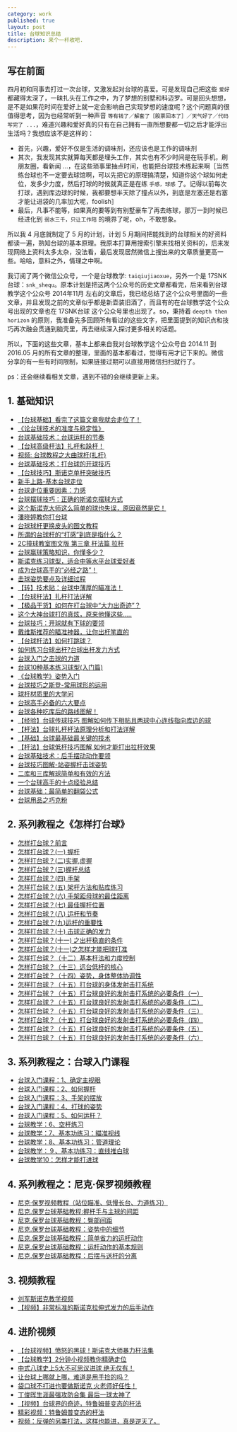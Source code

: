```yaml
---
category: work
published: true
layout: post
title: 台球知识总结
description: 来个一杆收吧.
---
```



## 写在前面

四月初和同事去打过一次台球，又激发起对台球的喜爱。可是发现自己把这些 `爱好` 都藏得太深了，一昧扎头在工作之中，为了梦想的别墅和科迈罗。可是回头想想，是不是如果花时间在爱好上就一定会影响自己实现梦想的速度呢？这个问题真的很值得思考，因为也经常听到一种声音 `等有钱了／解套了［股票回本了］／天气好了／代码写完了 ...`，难道兴趣和爱好真的只有在自己拥有一直所想要都一切之后才能浮出生活吗？我想应该不是这样的：

- 首先，兴趣，爱好不仅是生活的调味剂，还应该也是工作的调味剂
- 其次，我发现其实就算每天都是埋头工作，其实也有不少时间是在玩手机，刷朋友圈，看新闻 ...，在这些琐事里抽点时间，也能把台球技术练起来啊［当然练台球也不一定要去球馆啊，可以先把它的原理搞清楚，知道你这个球如何走位，发多少力度，然后打球的时候就真正是在练 `手感，球感` 了。记得以前每次打球，遇到库边球的时候，我都要想半天除了撞点以外，到底是左塞还是右塞才能让进袋的几率加大呢，foolish］
- 最后，凡事不能等，如果真的要等到有别墅豪车了再去练球，那万一到时候已经进化到 `弱水三千，只让工作陪` 的境界了呢，oh，不敢想象。

所以我 4 月底就制定了 5 月的计划，计划 5 月期间把能找到的台球相关的好资料都读一遍，熟知台球的基本原理。我原本打算用搜索引擎来找相关资料的，后来发现网络上资料太多太杂，没法看，最后发现居然微信上搜出来的文章质量更高一些。哈哈，意料之外，情理之中啊。

我订阅了两个微信公众号，一个是台球教学: `taiqiujiaoxue`，另外一个是 17SNK台球：`snk_shequ`。原本计划是把这两个公众号的历史文章都看完，后来看到台球教学这个公众号 2014年11月 左右的文章后，我已经总结了这个公众号里面的一些文章，并且发现之前的文章似乎都是新壶装旧酒了，而且有的在台球教学这个公众号出现的文章也在 17SNK台球 这个公众号里也出现了。so，秉持着 `deepth then horizon` 的原则，我准备先多回顾所有看过的这些文字，把里面提到的知识点和技巧再次融会贯通到脑壳里，再去继续深入探讨更多相关的话题。


所以，下面的这些文章，基本上都来自我对台球教学这个公众号自 2014.11 到 2016.05 月的所有文章的整理，里面的基本都看过，觉得有用才记下来的。微信分享的有一些有时间限制，如果链接过期可以直接用微信扫扫就行了。

ps：还会继续看相关文章，遇到不错的会继续更新上来。


## 1. 基础知识

- [【台球基础】看完了这篇文章我就会走位了！](http://mp.weixin.qq.com/s?timestamp=1461937573&src=3&ver=1&signature=jPqghKD7l2rV9T2EoRpMKk2diF7lSc3wRF7ogbSQR2g4mB8v8uH33lO*vG--qh5SE9E9G2VnO7JzsI3i9LTVDFtiJwoqYYluOGcdYrMs5-EZyvZ*a0Sm6UPVmjCTN2iNjPpc6jdCWLmBem4KbzcqO4fjuunnH49Nu9chHwrTLmE=)
- [《论台球技术的准度与稳定性》](http://mp.weixin.qq.com/s?timestamp=1461937573&src=3&ver=1&signature=jPqghKD7l2rV9T2EoRpMKk2diF7lSc3wRF7ogbSQR2g4mB8v8uH33lO*vG--qh5SE9E9G2VnO7JzsI3i9LTVDEygZ5GnsiqxmvXK0xBGshU2giYMjMgPmeUsd6zD1*ms2GTcDJ5RP87MG6HCIX19lw3P*SPvKhss4bEGGQsr7vw=)
- [台球基础技术：台球运杆的节奏](http://mp.weixin.qq.com/s?timestamp=1461937573&src=3&ver=1&signature=jPqghKD7l2rV9T2EoRpMKk2diF7lSc3wRF7ogbSQR2g4mB8v8uH33lO*vG--qh5SE9E9G2VnO7JzsI3i9LTVDCiVAtDW1nPathMrsG2kZP6RJozm8quo888*4lQ0k1itprNgGtrsE1LsahhkcfDLg8Vl2gT83GLUlaq0w-53wok=)
- [【台球高级杆法】扎杆和跺杆！](http://mp.weixin.qq.com/s?timestamp=1461937573&src=3&ver=1&signature=jPqghKD7l2rV9T2EoRpMKk2diF7lSc3wRF7ogbSQR2g4mB8v8uH33lO*vG--qh5SE9E9G2VnO7JzsI3i9LTVDCiVAtDW1nPathMrsG2kZP7GanoPqCV8E79RtZ58wSuy03AW9iCUT3vPrbhP3RAYa8Is14YtoCfBuo79r-GAH8Q=)
- [视频: 台球教程之大曲球杆(扎杆)](http://v.youku.com/v_show/id_XMzYyOTk0NDY4.html)
- [台球基础技术：打台球的开球技巧](http://mp.weixin.qq.com/s?timestamp=1461937573&src=3&ver=1&signature=jPqghKD7l2rV9T2EoRpMKk2diF7lSc3wRF7ogbSQR2g4mB8v8uH33lO*vG--qh5SE9E9G2VnO7JzsI3i9LTVDLDVY54DL6HKPsg63nZhhi4REcfUqJSedMOQUR5RasoyOM1Aa1esZcfIUBxDe1nx5MDpZvalJayTJi12qk4r6rY=)
- [【台球技巧】斯诺克单杆突破技巧](http://mp.weixin.qq.com/s?timestamp=1461979880&src=3&ver=1&signature=Dbh4DwfudF0XPKzqtMJqZC*atnMDAcYfIAdipozmfJIIYcnlMKc9Y3F2lX79XTYPmqMJFnucD2TrCHgLhFUh*INrf2-vI6ExRaeeOhfdCrpRSZI*1FXKiJxhYmQ*-PgaJ5tuyd5FgbsOApucgHMJvet*Xc7ySwqSaDIr3ersfdU=)
- [新手上路-基本台球走位](http://mp.weixin.qq.com/s?timestamp=1461981285&src=3&ver=1&signature=RWddPXG7tCVMgvaUEQMcmSr0p2kodod0W4qGtOTYqttImfSjCfWKWgM*YfnZECh*wCtoAPgL*PLXI3KmL9mh2y7fkN342HxttDHdMLgMGUsdR*URlwPI0v5SVPmOWBuBEWUlGXL58f898GWuEIfsUPGwy9FXNgxwGB2wbgtekxk=)
- [台球走位重要因素：力感](https://mp.weixin.qq.com/s?__biz=MzA5NzA4MTQzOQ==&mid=401683711&idx=4&sn=d30abddd7ca40b3597e3f446b0ee8c06&scene=1&srcid=0430Zp1efikbPTvuvyfYWSPJ&key=b28b03434249256b74659c338e0a7efc8fd1bf248989bcbbc7a4b7053f8d48b7e52fec8dc9a99111e23e4f83386baa69&ascene=0&uin=MTAzNTc2NzM4Mg%3D%3D&devicetype=iMac+MacBookAir6%2C2+OSX+OSX+10.10.5+build(14F1605)&version=11020201&pass_ticket=l%2BW7wCesV2dkJSFgsBu4uLhHtvOV5wyGUb17usdjIx5rHFuk0PPJZZncGJ68GIO1)
- [台球摆球技巧：正确的斯诺克摆球方式](https://mp.weixin.qq.com/s?__biz=MzA5NzA4MTQzOQ==&mid=401947067&idx=3&sn=f6591fb07d5b483f84112fff40a87ec0&scene=1&srcid=0430OpczDjCBEYlHf6jg97Qh&key=b28b03434249256b5181fde4ad5aafe8d6a0f188e9217f33f52f5039e7260515f131d849e820a75185746819d791d07f&ascene=0&uin=MTAzNTc2NzM4Mg%3D%3D&devicetype=iMac+MacBookAir6%2C2+OSX+OSX+10.10.5+build(14F1605)&version=11020201&pass_ticket=l%2BW7wCesV2dkJSFgsBu4uLhHtvOV5wyGUb17usdjIx5rHFuk0PPJZZncGJ68GIO1)
- [这个斯诺克大师这么简单的球也失误，原因竟然是它！](https://mp.weixin.qq.com/s?__biz=MzA5NzA4MTQzOQ==&mid=401470941&idx=4&sn=eeb19742a559b7bec10ca673f9a25b68&scene=1&srcid=0430KSsHLCzfmVBET4IcK74b&key=b28b03434249256bdb4363b8d407e2d69abc478dc1b20546934dce568d35699feb286d00a0e6b812f14310875bec2239&ascene=0&uin=MTAzNTc2NzM4Mg%3D%3D&devicetype=iMac+MacBookAir6%2C2+OSX+OSX+10.10.5+build(14F1605)&version=11020201&pass_ticket=l%2BW7wCesV2dkJSFgsBu4uLhHtvOV5wyGUb17usdjIx5rHFuk0PPJZZncGJ68GIO1)
- [潘晓婷教你打台球](https://mp.weixin.qq.com/s?__biz=MzA5NzA4MTQzOQ==&mid=401470941&idx=5&sn=d5de299eea0319943d72db37ead5f8d5&scene=1&srcid=0430mKsgrIL9JfaEV5belpmq&key=b28b03434249256b9e3cc04c3769409840f9b87e3b47bc84f5eab7f4ee74bd9625fec2b07068f5bd80ec5b0eaf641ce8&ascene=0&uin=MTAzNTc2NzM4Mg%3D%3D&devicetype=iMac+MacBookAir6%2C2+OSX+OSX+10.10.5+build(14F1605)&version=11020201&pass_ticket=l%2BW7wCesV2dkJSFgsBu4uLhHtvOV5wyGUb17usdjIx5rHFuk0PPJZZncGJ68GIO1)
- [台球球杆更换皮头的图文教程](https://mp.weixin.qq.com/s?__biz=MzA5NzA4MTQzOQ==&mid=401401668&idx=4&sn=493fdc108e5768fb20a1d0673b90333b&scene=1&srcid=0430DNlhJiSKc6sBnwgUnVcf&key=b28b03434249256bfd30c4b95ce6398407f728a6fae0c68d23735c2dd2e99eff36d9e889355e1bf356a15e6008a84ff9&ascene=0&uin=MTAzNTc2NzM4Mg%3D%3D&devicetype=iMac+MacBookAir6%2C2+OSX+OSX+10.10.5+build(14F1605)&version=11020201&pass_ticket=l%2BW7wCesV2dkJSFgsBu4uLhHtvOV5wyGUb17usdjIx5rHFuk0PPJZZncGJ68GIO1)
- [所谓的台球杆的“打感”到底是指什么？](https://mp.weixin.qq.com/s?__biz=MzA5NzA4MTQzOQ==&mid=401431415&idx=2&sn=73c935a6f7f06ebc9467b1d3893bd01e&scene=1&srcid=0430ucNtVzH5l030iJyGMNE1&key=b28b03434249256b683445553e2b6c6de4da24c51924a568e74881929116f304d81d5b3fb235f7e1e2b69df996904b74&ascene=0&uin=MTAzNTc2NzM4Mg%3D%3D&devicetype=iMac+MacBookAir6%2C2+OSX+OSX+10.10.5+build(14F1605)&version=11020201&pass_ticket=l%2BW7wCesV2dkJSFgsBu4uLhHtvOV5wyGUb17usdjIx5rHFuk0PPJZZncGJ68GIO1)
- [2C撞球教室图文版 第三章 杆法篇 拉杆](https://mp.weixin.qq.com/s?__biz=MzA5NzA4MTQzOQ==&mid=401351541&idx=3&sn=21148bae7e3276f553ec5aa23e03bfd1&scene=1&srcid=0430kmSCenN8Sv4sWNd9d32s&key=b28b03434249256bcbe3ad7186a9c662ba7b55b5a57d47f85b93293208ff660d324f2f84168f73343b83c89f1b6af250&ascene=0&uin=MTAzNTc2NzM4Mg%3D%3D&devicetype=iMac+MacBookAir6%2C2+OSX+OSX+10.10.5+build(14F1605)&version=11020201&pass_ticket=8qA63fh%2FUVupEI5btNGrCxRGS3sRpbsoRDe0EA989gz9wMDSVuTBStGTOeHm4xig)
- [台球赢球策略知识，你懂多少？](https://mp.weixin.qq.com/s?__biz=MzA5NzA4MTQzOQ==&mid=401363520&idx=2&sn=7c78951174efd84683458c3e630ebb13&scene=1&srcid=0430E7Wwr55m3EWq5ZkuutSu&key=b28b03434249256b4bd0faf5eb5e51b54763def9a1cb83f7dd1b385a2acbb42ceceb5d9e969d4a17c4ab01274713538a&ascene=0&uin=MTAzNTc2NzM4Mg%3D%3D&devicetype=iMac+MacBookAir6%2C2+OSX+OSX+10.10.5+build(14F1605)&version=11020201&pass_ticket=8qA63fh%2FUVupEI5btNGrCxRGS3sRpbsoRDe0EA989gz9wMDSVuTBStGTOeHm4xig)
- [斯诺克练习球型，适合中等水平台球爱好者](https://mp.weixin.qq.com/s?__biz=MzA5NzA4MTQzOQ==&mid=401378237&idx=3&sn=07b3b415c48ebf7b4934ce0dfefba34f&scene=1&srcid=0430oRaAGrSjbcKBuoUPaR7e&key=b28b03434249256b75fedaa663f65b24aec493cdbdee9afc06747976a5f78279ab9c52e11f003cf1569b75855c210873&ascene=0&uin=MTAzNTc2NzM4Mg%3D%3D&devicetype=iMac+MacBookAir6%2C2+OSX+OSX+10.10.5+build(14F1605)&version=11020201&pass_ticket=8qA63fh%2FUVupEI5btNGrCxRGS3sRpbsoRDe0EA989gz9wMDSVuTBStGTOeHm4xig)
- [成为台球高手的“必经之路”！](https://mp.weixin.qq.com/s?__biz=MzA5NzA4MTQzOQ==&mid=400905988&idx=4&sn=1bf4bdf973d5f344a94b583e4cec86f7&scene=1&srcid=0507LsQKiqZ66tfRWAiTipcK&key=b28b03434249256b4a9245047f6532dbf714dfc28a89e1812050a1c45a09ac6c6d52769e8cf2b1838728355e79784353&ascene=0&uin=MTAzNTc2NzM4Mg%3D%3D&devicetype=iMac+MacBookAir6%2C2+OSX+OSX+10.10.5+build(14F1713)&version=11020201&pass_ticket=udf73%2Bfz1sRwqyN45aIPnSZwWEi6CtdPyTWldqn5NJ4baCtLUbH0tKqTG87kiGZw)
- [击球姿势要点及详细过程](https://mp.weixin.qq.com/s?__biz=MzA5NzA4MTQzOQ==&mid=401017091&idx=4&sn=33f560da8e2cb0612ee0a8c36f3f8ea8&scene=1&srcid=0507ugTm83nG5oNNzB3teRv5&key=b28b03434249256baeb1086cc0c2a88056473e2f5ba2baf85dd023a1639af612b2b83c632734b27a175c9a8ca5f9d3f1&ascene=0&uin=MTAzNTc2NzM4Mg%3D%3D&devicetype=iMac+MacBookAir6%2C2+OSX+OSX+10.10.5+build(14F1713)&version=11020201&pass_ticket=udf73%2Bfz1sRwqyN45aIPnSZwWEi6CtdPyTWldqn5NJ4baCtLUbH0tKqTG87kiGZw)
- [【转】技术贴：台球中薄厚的瞄准法！](https://mp.weixin.qq.com/s?__biz=MzA5NzA4MTQzOQ==&mid=401017091&idx=3&sn=6d20672c5682f007ac39393e66ca158f&scene=1&srcid=0507AZEkyXfBGrajFxQIz6Jy&key=b28b03434249256b186fa669d8e353d24f9df36f0052b049190650d67fe38aea09ef128086b0cabb598a7a7b82de2e45&ascene=0&uin=MTAzNTc2NzM4Mg%3D%3D&devicetype=iMac+MacBookAir6%2C2+OSX+OSX+10.10.5+build(14F1713)&version=11020201&pass_ticket=udf73%2Bfz1sRwqyN45aIPnSZwWEi6CtdPyTWldqn5NJ4baCtLUbH0tKqTG87kiGZw)
- [【台球杆法】扎杆打法详解](https://mp.weixin.qq.com/s?__biz=MzA5NzA4MTQzOQ==&mid=401091125&idx=4&sn=023fd581f5e5cfa7803dba8fcd806da8&scene=1&srcid=0507HUndAv42zlZ3RzHGtNKd&key=b28b03434249256b92d339a1d9988418324021053b57ce3b5e9d6b96d7be8d0a33e2614fa95ad63186b584eedfa4c061&ascene=0&uin=MTAzNTc2NzM4Mg%3D%3D&devicetype=iMac+MacBookAir6%2C2+OSX+OSX+10.10.5+build(14F1713)&version=11020201&pass_ticket=udf73%2Bfz1sRwqyN45aIPnSZwWEi6CtdPyTWldqn5NJ4baCtLUbH0tKqTG87kiGZw)
- [【极品干货】如何在打台球中“大力出奇迹”？](https://mp.weixin.qq.com/s?__biz=MzA5NzA4MTQzOQ==&mid=401091125&idx=2&sn=6d49686f9a6673755bc7e691f652476a&scene=1&srcid=0507nQEPMk0SjVXeAy2iGTR0&key=b28b03434249256bcb36614ea670a2490166408f263399382f7a8376aab5cf8027a23893fbc7719ce994af3b9bed8d5b&ascene=0&uin=MTAzNTc2NzM4Mg%3D%3D&devicetype=iMac+MacBookAir6%2C2+OSX+OSX+10.10.5+build(14F1713)&version=11020201&pass_ticket=udf73%2Bfz1sRwqyN45aIPnSZwWEi6CtdPyTWldqn5NJ4baCtLUbH0tKqTG87kiGZw)
- [这个大神台球打的真炫，原来他懂这些.....](https://mp.weixin.qq.com/s?__biz=MzA5NzA4MTQzOQ==&mid=401183888&idx=3&sn=498793020fefa6f501e685357553527c&scene=1&srcid=05070sTHXV6ejFb4CC0E6yY0&key=b28b03434249256b49396f831e803b88963ce2fdbfde784f244d385545afb6cd6637ea23180e04a886ddda0432965c6b&ascene=0&uin=MTAzNTc2NzM4Mg%3D%3D&devicetype=iMac+MacBookAir6%2C2+OSX+OSX+10.10.5+build(14F1713)&version=11020201&pass_ticket=udf73%2Bfz1sRwqyN45aIPnSZwWEi6CtdPyTWldqn5NJ4baCtLUbH0tKqTG87kiGZw)
- [台球技巧：开球就有下球的要领](https://mp.weixin.qq.com/s?__biz=MzA5NzA4MTQzOQ==&mid=401199679&idx=3&sn=fe663289b0cefb80fee313908e2f6026&scene=1&srcid=0507hHP5PQyTcDvhIvnV9Ysr&key=b28b03434249256b77dbcb179a5cd99b97d3d84b89b21bbb29aae2b223a42a618f0efbbd105efc93c5f208890cdce7a7&ascene=0&uin=MTAzNTc2NzM4Mg%3D%3D&devicetype=iMac+MacBookAir6%2C2+OSX+OSX+10.10.5+build(14F1713)&version=11020201&pass_ticket=udf73%2Bfz1sRwqyN45aIPnSZwWEi6CtdPyTWldqn5NJ4baCtLUbH0tKqTG87kiGZw)
- [戴维斯推荐的瞄准神器，让你出杆笔直的](https://mp.weixin.qq.com/s?__biz=MzA5NzA4MTQzOQ==&mid=401214301&idx=4&sn=504dd05facd3d35988ba8a14b0b81a64&scene=1&srcid=05071ImQvEaAw4Q4LIzhUuqQ&key=b28b03434249256b978dc657f87a86b1556142e356ad7864e0b84fd9aa4bf36e4635ec125253576c180bdfed84dfe83f&ascene=0&uin=MTAzNTc2NzM4Mg%3D%3D&devicetype=iMac+MacBookAir6%2C2+OSX+OSX+10.10.5+build(14F1713)&version=11020201&pass_ticket=udf73%2Bfz1sRwqyN45aIPnSZwWEi6CtdPyTWldqn5NJ4baCtLUbH0tKqTG87kiGZw)
- [【台球杆法】如何打跳球？](https://mp.weixin.qq.com/s?__biz=MzA5NzA4MTQzOQ==&mid=401327668&idx=3&sn=3d06df3202f0f980106c8051ec50e53a&scene=1&srcid=0507GhiOA2meX9yK2k4nHjMm&key=b28b03434249256b360d101b9270554613dfd85c5de22f142672f8eeeee98e3be4197535fca36cfc7bd74a26fe7084ff&ascene=0&uin=MTAzNTc2NzM4Mg%3D%3D&devicetype=iMac+MacBookAir6%2C2+OSX+OSX+10.10.5+build(14F1713)&version=11020201&pass_ticket=udf73%2Bfz1sRwqyN45aIPnSZwWEi6CtdPyTWldqn5NJ4baCtLUbH0tKqTG87kiGZw)
- [如何练习台球出杆?台球出杆发力方式](https://mp.weixin.qq.com/s?__biz=MzA5NzA4MTQzOQ==&mid=2650050852&idx=3&sn=4ddc260abe0dabf16ca5ea8df18def50&scene=1&srcid=0507RN7C4yrOTdh3TwPpam9s&key=b28b03434249256b85e61b1a51f4290edc26763103736a6bb13e1c766824c27e30bcaf712c15940b434719cbf7dae1f9&ascene=0&uin=MTAzNTc2NzM4Mg%3D%3D&devicetype=iMac+MacBookAir6%2C2+OSX+OSX+10.10.5+build(14F1713)&version=11020201&pass_ticket=udf73%2Bfz1sRwqyN45aIPnSZwWEi6CtdPyTWldqn5NJ4baCtLUbH0tKqTG87kiGZw)
- [台球入门之击球的力道](https://mp.weixin.qq.com/s?__biz=MzA5NzA4MTQzOQ==&mid=400298720&idx=2&sn=8e2cb4a523e5589af86461e381f07a69&scene=1&srcid=0507NhDkpotg329HRaOsENaq&uin=MTAzNTc2NzM4Mg%3D%3D&key=b28b03434249256bac9aadcdba17c3fac66d21a13121ef611a194552e67104951a2c71dd194e4b3ca1254c13686e09cf&devicetype=iMac+MacBookAir6%2C2+OSX+OSX+10.10.5+build(14F1713)&version=11020201&lang=zh_CN&pass_ticket=pNEBY%2FH8wfkfxBeKILL5HvnoNXXfyDW%2B8poqEzlCRDTb6dJPlsfh6TbGPRi4bfbV)
- [台球10种基本练习球型(入门篇)](https://mp.weixin.qq.com/s?__biz=MzA5NzA4MTQzOQ==&mid=400298720&idx=1&sn=4d30d72e335f3cc8efb79a136cedeb24&scene=1&srcid=0507HHgwc5Xl1KeO9EDGQbbI&uin=MTAzNTc2NzM4Mg%3D%3D&key=b28b03434249256be2f33bf92970e8d34af4d1f25bf80387789f5e2c9f52621523d6d702c6c1bf24167690147786d3a0&devicetype=iMac+MacBookAir6%2C2+OSX+OSX+10.10.5+build(14F1713)&version=11020201&lang=zh_CN&pass_ticket=pNEBY%2FH8wfkfxBeKILL5HvnoNXXfyDW%2B8poqEzlCRDTb6dJPlsfh6TbGPRi4bfbV)
- [《台球教学》姿势入门](https://mp.weixin.qq.com/s?__biz=MzA5NzA4MTQzOQ==&mid=204698947&idx=1&sn=8037f5221038273dc2e11356c02a8a31&scene=1&srcid=0508EqkyIwgfBKhfz4nRlP7T&key=b28b03434249256b9fa0af402e8fdbd966fdfc65bc2ce9f0c4664ef87ae96d1c003328a4bb88d90320613b69f35e977b&ascene=0&uin=MTAzNTc2NzM4Mg%3D%3D&devicetype=iMac+MacBookAir6%2C2+OSX+OSX+10.10.5+build(14F1713)&version=11020201&pass_ticket=dsmDHWhR9Ayusn1usKBDaHVj0fjqDKHonrjQbh%2BbK9FozWX7TkgGQAaHCvUnQfFD)
- [台球技巧之斯登-常用球形的运用](https://mp.weixin.qq.com/s?__biz=MzA5NzA4MTQzOQ==&mid=207465087&idx=2&sn=75cd23a7814a107a239cd55b49b6510e&scene=1&srcid=0508vf2aXHzw7QnsRtssPOzs&key=b28b03434249256bfbc5392617f60ad5cbc16c00a58c7fe680fb4f155a88df56f2936a02dac0f84c8cf1e27e7992976b&ascene=0&uin=MTAzNTc2NzM4Mg%3D%3D&devicetype=iMac+MacBookAir6%2C2+OSX+OSX+10.10.5+build(14F1713)&version=11020201&pass_ticket=dsmDHWhR9Ayusn1usKBDaHVj0fjqDKHonrjQbh%2BbK9FozWX7TkgGQAaHCvUnQfFD)
- [球杆材质里的大学问](https://mp.weixin.qq.com/s?__biz=MzA5NzA4MTQzOQ==&mid=208811734&idx=2&sn=43b0ff11ebb3e6bdb3a63ce836245649&scene=1&srcid=0508BYKOBNGjG7LE9zKF8tkJ&key=b28b03434249256bde1d72364e59cccf03dee5a25bdfef90278dcbb21c85aaa3c431ebc815f4d462ccb902c790baf861&ascene=0&uin=MTAzNTc2NzM4Mg%3D%3D&devicetype=iMac+MacBookAir6%2C2+OSX+OSX+10.10.5+build(14F1713)&version=11020201&pass_ticket=dsmDHWhR9Ayusn1usKBDaHVj0fjqDKHonrjQbh%2BbK9FozWX7TkgGQAaHCvUnQfFD)
- [台球高手必备的六大要点](https://mp.weixin.qq.com/s?__biz=MzA5NzA4MTQzOQ==&mid=209329232&idx=2&sn=eb74a115c6e1d8be728919592e562bf0&scene=1&srcid=0508zzpFVHiiJHgWdLntrkqf&key=b28b03434249256beaa1aa87f136c18d21765242d5936016b8099e6a677490fad927e8a67f11c7ab42404182bf74d096&ascene=0&uin=MTAzNTc2NzM4Mg%3D%3D&devicetype=iMac+MacBookAir6%2C2+OSX+OSX+10.10.5+build(14F1713)&version=11020201&pass_ticket=dsmDHWhR9Ayusn1usKBDaHVj0fjqDKHonrjQbh%2BbK9FozWX7TkgGQAaHCvUnQfFD)
- [台球各种吃库后的路线图解！](https://mp.weixin.qq.com/s?__biz=MzA5NzA4MTQzOQ==&mid=209446154&idx=1&sn=1301805915c8069102b9e126cb9f0b45&scene=1&srcid=0508cm6yyBiwkZzJd1jnh9GB&key=b28b03434249256b3d700508ce811e6b43fd8dbd9dabdc0fd89177e9b2ba0371cc799617e54e8c5cce9f4a4e75ee07f7&ascene=0&uin=MTAzNTc2NzM4Mg%3D%3D&devicetype=iMac+MacBookAir6%2C2+OSX+OSX+10.10.5+build(14F1713)&version=11020201&pass_ticket=dsmDHWhR9Ayusn1usKBDaHVj0fjqDKHonrjQbh%2BbK9FozWX7TkgGQAaHCvUnQfFD)
- [【经验】台球传球技巧 图解如何传下相贴且两球中心连线指向库边的球](https://mp.weixin.qq.com/s?__biz=MzA5NzA4MTQzOQ==&mid=201207090&idx=3&sn=718c2a5c8f54a491d3d56754164dc724&scene=1&srcid=0513i1TkBePMKWEzhambdUTU&key=8d8120cb97983fade2f5b43ce672050556a584b04164564dc9aafa1c0ed70971877b28d42f66f850ff78e2c29996ca27&ascene=0&uin=MTAzNTc2NzM4Mg%3D%3D&devicetype=iMac+MacBookAir6%2C2+OSX+OSX+10.10.5+build(14F1713)&version=11020201&pass_ticket=CSAsHNzivWgVTZBKGOYlRae9cr0HEYP6s8AVn13yrEYAGDoNhBI7SNSv3teBBk4L)
- [【杆法】台球扎杆杆法原理分析和打法详解](https://mp.weixin.qq.com/s?__biz=MzA5NzA4MTQzOQ==&mid=201236557&idx=4&sn=0189ea4aff80eeaba0d5532df8ed783d&scene=1&srcid=0513reQuSc02fn9UuniZODwG&key=8d8120cb97983fad0c002c7b499f1a0c99be9fcc3a5f8a58a97fa98376ad9e5918287c3278d1c4ef219d27c310b9b70f&ascene=0&uin=MTAzNTc2NzM4Mg%3D%3D&devicetype=iMac+MacBookAir6%2C2+OSX+OSX+10.10.5+build(14F1713)&version=11020201&pass_ticket=CSAsHNzivWgVTZBKGOYlRae9cr0HEYP6s8AVn13yrEYAGDoNhBI7SNSv3teBBk4L)
- [【基础】台球最基础最关键的技术](https://mp.weixin.qq.com/s?__biz=MzA5NzA4MTQzOQ==&mid=201474367&idx=6&sn=f4279f8e9ce2d1a6e7a70d6e57d8d4b3&scene=1&srcid=0513f8tnZKi4eFwF4MOYTthH&key=8d8120cb97983fad75f9fde6784895004199dd883234276fe8074044c0670450cd0dae3a82b844a72b939aa9cd94fa96&ascene=0&uin=MTAzNTc2NzM4Mg%3D%3D&devicetype=iMac+MacBookAir6%2C2+OSX+OSX+10.10.5+build(14F1713)&version=11020201&pass_ticket=CSAsHNzivWgVTZBKGOYlRae9cr0HEYP6s8AVn13yrEYAGDoNhBI7SNSv3teBBk4L)
- [【杆法】台球低杆技巧图解 如何才能打出拉杆效果](https://mp.weixin.qq.com/s?__biz=MzA5NzA4MTQzOQ==&mid=201693179&idx=3&sn=904344323bd02c241ffdfc7b07faaa73&scene=1&srcid=0513VPctvkusCzt69jeyg4MC&key=8d8120cb97983fad7dfa02c197247d4a93d647a06abc9005274b0b368be6b293416b410c47ed547900bcf935d7d39c78&ascene=0&uin=MTAzNTc2NzM4Mg%3D%3D&devicetype=iMac+MacBookAir6%2C2+OSX+OSX+10.10.5+build(14F1713)&version=11020201&pass_ticket=CSAsHNzivWgVTZBKGOYlRae9cr0HEYP6s8AVn13yrEYAGDoNhBI7SNSv3teBBk4L)
- [台球基础技术：后手摆动动作要领](https://mp.weixin.qq.com/s?__biz=MzA5NzA4MTQzOQ==&mid=202200556&idx=2&sn=57859f1a6f333efc44af35b7522a20fc&scene=1&srcid=05137D43Ue38pT3vr3TKCh5H&key=8d8120cb97983fad7eb0398f81cc4469c4cce598c4aff8b004c702e7e03b8242fedadc429f35a373b96a7c9b7fddb825&ascene=0&uin=MTAzNTc2NzM4Mg%3D%3D&devicetype=iMac+MacBookAir6%2C2+OSX+OSX+10.10.5+build(14F1713)&version=11020201&pass_ticket=CSAsHNzivWgVTZBKGOYlRae9cr0HEYP6s8AVn13yrEYAGDoNhBI7SNSv3teBBk4L)
- [台球技巧图解-站姿握杆击球姿势](https://mp.weixin.qq.com/s?__biz=MzA5NzA4MTQzOQ==&mid=203135980&idx=1&sn=6a412e3cd33a8ef5308f6bd8b2a586e1&scene=1&srcid=0513Zbws8ctVoGeXt3j5kdom&key=8d8120cb97983fad9256244a20caf583dfb6ec431a43ca7efa2f1e29baffe401e0f4a30cd8aaab3e269f156abd591efc&ascene=0&uin=MTAzNTc2NzM4Mg%3D%3D&devicetype=iMac+MacBookAir6%2C2+OSX+OSX+10.10.5+build(14F1713)&version=11020201&pass_ticket=CSAsHNzivWgVTZBKGOYlRae9cr0HEYP6s8AVn13yrEYAGDoNhBI7SNSv3teBBk4L)
- [二库和三库解球简单和有效的方法](https://mp.weixin.qq.com/s?__biz=MzA5NzA4MTQzOQ==&mid=202277594&idx=5&sn=a2c697d9cc8750c3001e86bd5f8ffc7c&scene=1&srcid=0513tJxPEye6kdNpIuFZM766&key=8d8120cb97983fad396c026fa8278ce27f992ae4a79d8f2d3ac90fe495b66ca8eb8e8d47b2a420ed266787efe0c5e81b&ascene=0&uin=MTAzNTc2NzM4Mg%3D%3D&devicetype=iMac+MacBookAir6%2C2+OSX+OSX+10.10.5+build(14F1713)&version=11020201&pass_ticket=CSAsHNzivWgVTZBKGOYlRae9cr0HEYP6s8AVn13yrEYAGDoNhBI7SNSv3teBBk4L)
- [一个台球高手的十点经验总结](https://mp.weixin.qq.com/s?__biz=MzA5NzA4MTQzOQ==&mid=203183522&idx=3&sn=f2265df5e496c1246ed920d664f1b7fd&scene=1&srcid=0513OAbjkNG7hFGd1TQuVC7b&key=8d8120cb97983fad3872b4e9aa747a77e01784273534abeb1170d2080b981381dc8e46b1556618b03c894a871e1ad975&ascene=0&uin=MTAzNTc2NzM4Mg%3D%3D&devicetype=iMac+MacBookAir6%2C2+OSX+OSX+10.10.5+build(14F1713)&version=11020201&pass_ticket=CSAsHNzivWgVTZBKGOYlRae9cr0HEYP6s8AVn13yrEYAGDoNhBI7SNSv3teBBk4L)
- [台球基础：最简单的翻袋公式](https://mp.weixin.qq.com/s?__biz=MzA5NzA4MTQzOQ==&mid=203238443&idx=2&sn=533bd0588baee5a43dd76b5c805e738b&scene=1&srcid=05132uF3mPby28DpqtRaBVIJ&key=8d8120cb97983fad1f97f8c3cf4166549d118ebd1aa27bed7b8139c76bb2651f7818022a364c0606cb180966389e4fcd&ascene=0&uin=MTAzNTc2NzM4Mg%3D%3D&devicetype=iMac+MacBookAir6%2C2+OSX+OSX+10.10.5+build(14F1713)&version=11020201&pass_ticket=CSAsHNzivWgVTZBKGOYlRae9cr0HEYP6s8AVn13yrEYAGDoNhBI7SNSv3teBBk4L)
- [台球用品之巧克粉](https://mp.weixin.qq.com/s?__biz=MzA5NzA4MTQzOQ==&mid=203263865&idx=2&sn=645ba7b6bb8a8e9711fddb113bf6c42b&scene=1&srcid=0513wkmeu8WrppLO1rVhkThk&key=8d8120cb97983fadd03c4f384d3259d2992c0515f5a967c8751e3615c662ee343a446f7a853d98c185e5b9bdd2fa4151&ascene=0&uin=MTAzNTc2NzM4Mg%3D%3D&devicetype=iMac+MacBookAir6%2C2+OSX+OSX+10.10.5+build(14F1713)&version=11020201&pass_ticket=CSAsHNzivWgVTZBKGOYlRae9cr0HEYP6s8AVn13yrEYAGDoNhBI7SNSv3teBBk4L)




## 2. 系列教程之《怎样打台球》

- [怎样打台球？前言](https://mp.weixin.qq.com/s?__biz=MzA5NzA4MTQzOQ==&mid=400324192&idx=2&sn=b00227cfb8ab0d3de4919e24316ca676&scene=1&srcid=0507HzXcH8dL6PtlUfM4M4m1&uin=MTAzNTc2NzM4Mg%3D%3D&key=b28b03434249256b781661121d2a76791cc2155d18806eef59995dd2da73a48dbb6838713ca1b000d9c91e0b24ab2c6b&devicetype=iMac+MacBookAir6%2C2+OSX+OSX+10.10.5+build(14F1713)&version=11020201&lang=zh_CN&pass_ticket=pNEBY%2FH8wfkfxBeKILL5HvnoNXXfyDW%2B8poqEzlCRDTb6dJPlsfh6TbGPRi4bfbV)
- [怎样打台球？(一) 握杆](https://mp.weixin.qq.com/s?__biz=MzA5NzA4MTQzOQ==&mid=400324192&idx=3&sn=cf7dcd06864cfa9c715171000811b4f8&scene=1&srcid=0507aSsFg4wSQOermA6LlfsG&uin=MTAzNTc2NzM4Mg%3D%3D&key=b28b03434249256b7b5c2f5b27bbb803dd7f3138fa9b1800ef06bc15a3637879b2a94b88d083a70efe3ede5555827c01&devicetype=iMac+MacBookAir6%2C2+OSX+OSX+10.10.5+build(14F1713)&version=11020201&lang=zh_CN&pass_ticket=pNEBY%2FH8wfkfxBeKILL5HvnoNXXfyDW%2B8poqEzlCRDTb6dJPlsfh6TbGPRi4bfbV)
- [怎样打台球？(二)实握,虚握](https://mp.weixin.qq.com/s?__biz=MzA5NzA4MTQzOQ==&mid=400351182&idx=2&sn=a5516f7e6da148985a39519fd5cf8e93&scene=1&srcid=0507LZokD55sSTQHzmtALhvs&key=b28b03434249256bfe55e8621e6f76677efc08b24f1994fa2173fb857d60fbe00ffbdf8c6d3bb5591e1275f507426b05&ascene=0&uin=MTAzNTc2NzM4Mg%3D%3D&devicetype=iMac+MacBookAir6%2C2+OSX+OSX+10.10.5+build(14F1713)&version=11020201&pass_ticket=pNEBY%2FH8wfkfxBeKILL5HvnoNXXfyDW%2B8poqEzlCRDTb6dJPlsfh6TbGPRi4bfbV)
- [怎样打台球？(三)握杆总结](https://mp.weixin.qq.com/s?__biz=MzA5NzA4MTQzOQ==&mid=400419468&idx=2&sn=a822d327cfeebd793b5817e81b254ad2&scene=1&srcid=0507Q98fO9zsWENLSckC5S5J&key=b28b03434249256bd74f45439d74fbeaa2e06a112c1801897bc9f5fc01b0ed92c17ec9d78ff9a4f14784adcad2d4a510&ascene=0&uin=MTAzNTc2NzM4Mg%3D%3D&devicetype=iMac+MacBookAir6%2C2+OSX+OSX+10.10.5+build(14F1713)&version=11020201&pass_ticket=pNEBY%2FH8wfkfxBeKILL5HvnoNXXfyDW%2B8poqEzlCRDTb6dJPlsfh6TbGPRi4bfbV)
- [怎样打台球？(四) 手架](https://mp.weixin.qq.com/s?__biz=MzA5NzA4MTQzOQ==&mid=400462858&idx=2&sn=0a5966e4ea3a79dee3d5fe1897dfc4f1&scene=1&srcid=0507Y16HyvHiHXeStfJCFSsM&key=b28b03434249256b6513d32229b9c97b250d316dd3b1f62316883b50ae5fe5007a50c7743723ac695306460c0bdbb3b1&ascene=0&uin=MTAzNTc2NzM4Mg%3D%3D&devicetype=iMac+MacBookAir6%2C2+OSX+OSX+10.10.5+build(14F1713)&version=11020201&pass_ticket=pNEBY%2FH8wfkfxBeKILL5HvnoNXXfyDW%2B8poqEzlCRDTb6dJPlsfh6TbGPRi4bfbV)
- [怎样打台球？(五) 架杆方法和贴库练习](https://mp.weixin.qq.com/s?__biz=MzA5NzA4MTQzOQ==&mid=400554500&idx=2&sn=8f2472446681f299bf5939e2c100e600&scene=1&srcid=0507kLmJAKXHacQAxO8siENy&key=b28b03434249256b2bcd2743a67a3bc99ab0d5ae1e460020156ca64ecd7c573a5aeadb3db7d189008d38d19cc55755da&ascene=0&uin=MTAzNTc2NzM4Mg%3D%3D&devicetype=iMac+MacBookAir6%2C2+OSX+OSX+10.10.5+build(14F1713)&version=11020201&pass_ticket=pNEBY%2FH8wfkfxBeKILL5HvnoNXXfyDW%2B8poqEzlCRDTb6dJPlsfh6TbGPRi4bfbV)
- [怎样打台球？(六) 手架距母球的最佳距离](https://mp.weixin.qq.com/s?__biz=MzA5NzA4MTQzOQ==&mid=400824026&idx=3&sn=5bce601057b58629e0d8ed16e056ded5&scene=1&srcid=0507xM4LvnKBnQNeFHiAOvjg&key=b28b03434249256b6ea2202f0fb55aae64103c58cbe78e233beab797a2d67405c07124c6db2a616de44c58e2b9a7a622&ascene=0&uin=MTAzNTc2NzM4Mg%3D%3D&devicetype=iMac+MacBookAir6%2C2+OSX+OSX+10.10.5+build(14F1713)&version=11020201&pass_ticket=udf73%2Bfz1sRwqyN45aIPnSZwWEi6CtdPyTWldqn5NJ4baCtLUbH0tKqTG87kiGZw)
- [怎样打台球？(七) 最佳握杆位置](https://mp.weixin.qq.com/s?__biz=MzA5NzA4MTQzOQ==&mid=400888325&idx=3&sn=9ebc0e89571672462379e242d690a1a4&scene=1&srcid=0507qi8eIwI2HiLr8KU8jkiC&key=b28b03434249256b6ebcafc6c36acc2e0fc758b3514714155808452d17cf14f1dfeddc293c28e992f7cd3fad99d7ca84&ascene=0&uin=MTAzNTc2NzM4Mg%3D%3D&devicetype=iMac+MacBookAir6%2C2+OSX+OSX+10.10.5+build(14F1713)&version=11020201&pass_ticket=udf73%2Bfz1sRwqyN45aIPnSZwWEi6CtdPyTWldqn5NJ4baCtLUbH0tKqTG87kiGZw)
- [怎样打台球？(八) 运杆和节奏](https://mp.weixin.qq.com/s?__biz=MzA5NzA4MTQzOQ==&mid=400905988&idx=3&sn=0f2a6dfe93bc7cc1ca9e2fac4be272f9&scene=1&srcid=0507uv8aQHemyNWejflbRPhV&key=b28b03434249256b53c1f0cf287b0275390f9c7aa9632aeec6cd89c0d464f7acf9f5410d267a0767bd21c7656483bdd7&ascene=0&uin=MTAzNTc2NzM4Mg%3D%3D&devicetype=iMac+MacBookAir6%2C2+OSX+OSX+10.10.5+build(14F1713)&version=11020201&pass_ticket=pNEBY%2FH8wfkfxBeKILL5HvnoNXXfyDW%2B8poqEzlCRDTb6dJPlsfh6TbGPRi4bfbV)
- [怎样打台球？(九)运杆的重要性](https://mp.weixin.qq.com/s?__biz=MzA5NzA4MTQzOQ==&mid=401017091&idx=2&sn=cb55f02af74dfcf45890b96ac155da57&scene=1&srcid=0507TNTESlM13YyC3DUIRrtC&key=b28b03434249256b80643b3617cc035a8377d42cfb649742c059e1506f689b6d1352a69f326c2ab9bba5ddac74b4e5a1&ascene=0&uin=MTAzNTc2NzM4Mg%3D%3D&devicetype=iMac+MacBookAir6%2C2+OSX+OSX+10.10.5+build(14F1713)&version=11020201&pass_ticket=udf73%2Bfz1sRwqyN45aIPnSZwWEi6CtdPyTWldqn5NJ4baCtLUbH0tKqTG87kiGZw)
- [怎样打台球？(十) 击球正确的发力](https://mp.weixin.qq.com/s?__biz=MzA5NzA4MTQzOQ==&mid=401091125&idx=3&sn=668c1303cb047047396f2f64b6cf56bd&scene=1&srcid=0507pzwErcysRJ9oaGk08zDq&key=b28b03434249256b4b17e9ce11f6f02abc0da7a6c94fd68a56a48b7fa534a4f40716ad78369e5ad580e41081d68eea76&ascene=0&uin=MTAzNTc2NzM4Mg%3D%3D&devicetype=iMac+MacBookAir6%2C2+OSX+OSX+10.10.5+build(14F1713)&version=11020201&pass_ticket=udf73%2Bfz1sRwqyN45aIPnSZwWEi6CtdPyTWldqn5NJ4baCtLUbH0tKqTG87kiGZw)
- [怎样打台球？(十一) 之出杆稳直的条件](https://mp.weixin.qq.com/s?__biz=MzA5NzA4MTQzOQ==&mid=401183888&idx=2&sn=3d4c2f5ff13d79f46ec3cc11ed69b988&scene=1&srcid=0507cSOr3mLhGj9DkDz6zed6&key=b28b03434249256bb1daae51b1e3580b00216ea82d17808be63c86c2fc4ff992b6a82c3f37723a6cc9f9b7e42ef6eafa&ascene=0&uin=MTAzNTc2NzM4Mg%3D%3D&devicetype=iMac+MacBookAir6%2C2+OSX+OSX+10.10.5+build(14F1713)&version=11020201&pass_ticket=udf73%2Bfz1sRwqyN45aIPnSZwWEi6CtdPyTWldqn5NJ4baCtLUbH0tKqTG87kiGZw)
- [怎样打台球？(十一)之怎样才能把球打准](https://mp.weixin.qq.com/s?__biz=MzA5NzA4MTQzOQ==&mid=401199679&idx=2&sn=ffa35fc95f2ad7d3d150fc747bc0974c&scene=1&srcid=0507Y4fpMP6mtR03XuMuchPv&key=b28b03434249256b8a650b53f94f1112ba070d065a67582f61f8d0676c52c9d5edba1b6156313eebc4ee1b0ac11c7f96&ascene=0&uin=MTAzNTc2NzM4Mg%3D%3D&devicetype=iMac+MacBookAir6%2C2+OSX+OSX+10.10.5+build(14F1713)&version=11020201&pass_ticket=udf73%2Bfz1sRwqyN45aIPnSZwWEi6CtdPyTWldqn5NJ4baCtLUbH0tKqTG87kiGZw)
- [怎样打台球？（十二）基本杆法和力度控制](https://mp.weixin.qq.com/s?__biz=MzA5NzA4MTQzOQ==&mid=401214301&idx=3&sn=ee010ed24e4ae2490047074741f7b2e5&scene=1&srcid=0507OKPoNZpoNpC178tTehlf&key=b28b03434249256b9dc1ed9723427a9cd5c0b80eb9eb7c3b2b24304ee4c2db90320d71e2b996a7247734539e2ca36fdc&ascene=0&uin=MTAzNTc2NzM4Mg%3D%3D&devicetype=iMac+MacBookAir6%2C2+OSX+OSX+10.10.5+build(14F1713)&version=11020201&pass_ticket=udf73%2Bfz1sRwqyN45aIPnSZwWEi6CtdPyTWldqn5NJ4baCtLUbH0tKqTG87kiGZw)
- [怎样打台球？（十三）远台低杆的核心](https://mp.weixin.qq.com/s?__biz=MzA5NzA4MTQzOQ==&mid=401224433&idx=3&sn=ac3c2af86d99a83663b717f054f5bfa2&scene=1&srcid=050745KmTkAPN49XL10A7bnu&key=b28b03434249256b9a8a005063f4a48721f935417bb7a47afd5d9c8e8dfa572b99ebe4d5295d5ea0dbd7648dc631a440&ascene=0&uin=MTAzNTc2NzM4Mg%3D%3D&devicetype=iMac+MacBookAir6%2C2+OSX+OSX+10.10.5+build(14F1713)&version=11020201&pass_ticket=udf73%2Bfz1sRwqyN45aIPnSZwWEi6CtdPyTWldqn5NJ4baCtLUbH0tKqTG87kiGZw)
- [怎样打台球？（十四）姿势，身体整体协调性](https://mp.weixin.qq.com/s?__biz=MzA5NzA4MTQzOQ==&mid=401264077&idx=2&sn=0c3f8042e2968cafcddeb3e447646a31&scene=1&srcid=0507WejKgw6xQ3sbud7pp3oH&key=b28b03434249256b3c15c67c72ac02650fb0ad054d07652eb1d44e126bd10acb1328cd668fe69ca7efc5c2c635f5476a&ascene=0&uin=MTAzNTc2NzM4Mg%3D%3D&devicetype=iMac+MacBookAir6%2C2+OSX+OSX+10.10.5+build(14F1713)&version=11020201&pass_ticket=udf73%2Bfz1sRwqyN45aIPnSZwWEi6CtdPyTWldqn5NJ4baCtLUbH0tKqTG87kiGZw)
- [怎样打台球？（十五）打台球的身体发射击打系统](https://mp.weixin.qq.com/s?__biz=MzA5NzA4MTQzOQ==&mid=401298582&idx=2&sn=cb99af23f468d52e1bcb5125ec60515a&scene=1&srcid=0507mwwAPP23woXlpLDj0zm5&key=b28b03434249256b6b7ae64794f063649e26f08b0eb60c5838ebd53521c9572cd1022836f6e30a7a46c9dafff3113363&ascene=0&uin=MTAzNTc2NzM4Mg%3D%3D&devicetype=iMac+MacBookAir6%2C2+OSX+OSX+10.10.5+build(14F1713)&version=11020201&pass_ticket=udf73%2Bfz1sRwqyN45aIPnSZwWEi6CtdPyTWldqn5NJ4baCtLUbH0tKqTG87kiGZw)
- [怎样打台球？（十五）打台球良好的发射击打系统的必要条件（一）](https://mp.weixin.qq.com/s?__biz=MzA5NzA4MTQzOQ==&mid=401312460&idx=3&sn=0e4315f72812ee5d99a1518ac237e663&scene=1&srcid=0507qqWPMoDs5B3O6cC5dzlJ&key=b28b03434249256b1a5c01bc41712b4da79de99a803f69332f937c6a71a0f765b859b2fab7ab863d8b6fc7b4bcb16998&ascene=0&uin=MTAzNTc2NzM4Mg%3D%3D&devicetype=iMac+MacBookAir6%2C2+OSX+OSX+10.10.5+build(14F1713)&version=11020201&pass_ticket=udf73%2Bfz1sRwqyN45aIPnSZwWEi6CtdPyTWldqn5NJ4baCtLUbH0tKqTG87kiGZw)
- [怎样打台球？（十五）打台球良好的发射击打系统的必要条件（二）](https://mp.weixin.qq.com/s?__biz=MzA5NzA4MTQzOQ==&mid=401336880&idx=3&sn=59ea0b31fc0cc3afe4dbf7d7f8c0a844&scene=1&srcid=0507MBABKDDKDSX4mx2PFbw7&key=b28b03434249256b5079ec97ae4584798de3d71c64161d0125bcf807c8aeeb46c914783d66b7263433cfca9fe5f5395c&ascene=0&uin=MTAzNTc2NzM4Mg%3D%3D&devicetype=iMac+MacBookAir6%2C2+OSX+OSX+10.10.5+build(14F1713)&version=11020201&pass_ticket=udf73%2Bfz1sRwqyN45aIPnSZwWEi6CtdPyTWldqn5NJ4baCtLUbH0tKqTG87kiGZw)
- [怎样打台球？（十五）打台球良好的发射击打系统的必要条件（三）](https://mp.weixin.qq.com/s?__biz=MzA5NzA4MTQzOQ==&mid=401351541&idx=4&sn=771cc1762af5bf70a3b64f82ffc90163&scene=1&srcid=043065uTUarQsoyP2Vc01kxi&key=b28b03434249256b4aa9a54263392adc5b96e80189a00fb2b3e1612d048d80589ec17d934a407e6e0b5c5831dc59f027&ascene=0&uin=MTAzNTc2NzM4Mg%3D%3D&devicetype=iMac+MacBookAir6%2C2+OSX+OSX+10.10.5+build(14F1605)&version=11020201&pass_ticket=8qA63fh%2FUVupEI5btNGrCxRGS3sRpbsoRDe0EA989gz9wMDSVuTBStGTOeHm4xig)
- [怎样打台球？（十五）打台球良好的发射击打系统的必要条件（四）](https://mp.weixin.qq.com/s?__biz=MzA5NzA4MTQzOQ==&mid=401363520&idx=3&sn=3a5e737c14c2d7a5f1939c23de6e2429&scene=1&srcid=0430rTuUDHEf7nPxMnrCrOCp&key=b28b03434249256b56de91d3c8555606935de95bc1e7952b07c988b3c39e4a5ce38efe2bb6ff101038a498a65e87cd2e&ascene=0&uin=MTAzNTc2NzM4Mg%3D%3D&devicetype=iMac+MacBookAir6%2C2+OSX+OSX+10.10.5+build(14F1605)&version=11020201&pass_ticket=8qA63fh%2FUVupEI5btNGrCxRGS3sRpbsoRDe0EA989gz9wMDSVuTBStGTOeHm4xig)
- [怎样打台球？（十五）打台球良好的发射击打系统的必要条件（五）](https://mp.weixin.qq.com/s?__biz=MzA5NzA4MTQzOQ==&mid=401378237&idx=2&sn=0ce82126c1775e711fd5bf38b24b0ae9&scene=1&srcid=0430HBuM0VJcBWLD9U6jkEUH&key=b28b03434249256ba6016cae1e1bc7a69a1c9dc78e0ced8ea30fe846865491662e1ae508296ea6fbe883a4881d7af74a&ascene=0&uin=MTAzNTc2NzM4Mg%3D%3D&devicetype=iMac+MacBookAir6%2C2+OSX+OSX+10.10.5+build(14F1605)&version=11020201&pass_ticket=8qA63fh%2FUVupEI5btNGrCxRGS3sRpbsoRDe0EA989gz9wMDSVuTBStGTOeHm4xig)
- [怎样打台球？（十五）打台球良好的发射击打系统的必要条件（六）](https://mp.weixin.qq.com/s?__biz=MzA5NzA4MTQzOQ==&mid=401401668&idx=2&sn=685a2e164fcbac6b0f47d59c964b077d&scene=1&srcid=0430ueyIzGO6tf3RUb5nJnw6&key=b28b03434249256b3f01d2ea1da4d906100dd08b5add82e9fbb8ad3cd5b51c90e2f25907429bf8dcbbeef02e6a14c4bc&ascene=0&uin=MTAzNTc2NzM4Mg%3D%3D&devicetype=iMac+MacBookAir6%2C2+OSX+OSX+10.10.5+build(14F1605)&version=11020201&pass_ticket=l%2BW7wCesV2dkJSFgsBu4uLhHtvOV5wyGUb17usdjIx5rHFuk0PPJZZncGJ68GIO1)


## 3. 系列教程之：台球入门课程

- [台球入门课程：1、确定主视眼](https://mp.weixin.qq.com/s?__biz=MzA5NzA4MTQzOQ==&mid=204698947&idx=2&sn=7991a51d7f23dd91792b4e236a3e19e2&scene=1&srcid=0508iDuVVa01bS74gmWCOJDJ&key=b28b03434249256bb35832857e7d1d22f31d13c5d27800f104b9649e9339c8473a1337857443e775540a411a69c6e1f6&ascene=0&uin=MTAzNTc2NzM4Mg%3D%3D&devicetype=iMac+MacBookAir6%2C2+OSX+OSX+10.10.5+build(14F1713)&version=11020201&pass_ticket=dsmDHWhR9Ayusn1usKBDaHVj0fjqDKHonrjQbh%2BbK9FozWX7TkgGQAaHCvUnQfFD)
- [台球入门课程：2、如何握杆](https://mp.weixin.qq.com/s?__biz=MzA5NzA4MTQzOQ==&mid=204698947&idx=3&sn=b59d9888d293d7e88016ba7f039ddeba&scene=1&srcid=0508N07CLak17yJ0Z2T83xqB&key=b28b03434249256baad0b8595c8b02eaf98bc8b29464cb57c350cffb51102fd0075c4fa7cfd91038db18580d63c68dd2&ascene=0&uin=MTAzNTc2NzM4Mg%3D%3D&devicetype=iMac+MacBookAir6%2C2+OSX+OSX+10.10.5+build(14F1713)&version=11020201&pass_ticket=dsmDHWhR9Ayusn1usKBDaHVj0fjqDKHonrjQbh%2BbK9FozWX7TkgGQAaHCvUnQfFD)
- [台球入门课程：3、手架的摆放](https://mp.weixin.qq.com/s?__biz=MzA5NzA4MTQzOQ==&mid=204698947&idx=4&sn=d0b57ea811c14b0ee02053914e5c5819&scene=1&srcid=0508lueh2RrMi9Stc6TB0lmI&key=b28b03434249256bfcfb4194dcdd415b1ca9c5a3326548cf18b5373b79555bc048ade669a7cbb53c88a6dba073572339&ascene=0&uin=MTAzNTc2NzM4Mg%3D%3D&devicetype=iMac+MacBookAir6%2C2+OSX+OSX+10.10.5+build(14F1713)&version=11020201&pass_ticket=dsmDHWhR9Ayusn1usKBDaHVj0fjqDKHonrjQbh%2BbK9FozWX7TkgGQAaHCvUnQfFD)
- [台球入门课程：4、打球的姿势](https://mp.weixin.qq.com/s?__biz=MzA5NzA4MTQzOQ==&mid=204698947&idx=5&sn=482b71b03a701ec6771ba52360777ebb&scene=1&srcid=0508VQQynHf8mz29ZhpWVZEZ&key=b28b03434249256bea771a958e34472733928388a2493f2baf5b6a944ef312cdeceff2b4ea74d73bad0bf7a979b42bb9&ascene=0&uin=MTAzNTc2NzM4Mg%3D%3D&devicetype=iMac+MacBookAir6%2C2+OSX+OSX+10.10.5+build(14F1713)&version=11020201&pass_ticket=dsmDHWhR9Ayusn1usKBDaHVj0fjqDKHonrjQbh%2BbK9FozWX7TkgGQAaHCvUnQfFD)
- [台球入门课程：5、如何运杆？](https://mp.weixin.qq.com/s?__biz=MzA5NzA4MTQzOQ==&mid=204698947&idx=6&sn=4b294447886f922cd5c4a04cadf986a9&scene=1&srcid=0508ZsHtEqhss9K4hO1FIWSr&key=b28b03434249256bc2edc36fe987b3ea275ac54dfe179f000010dd0f690f7825b0a56c1e6d23458609f65e78390bd93f&ascene=0&uin=MTAzNTc2NzM4Mg%3D%3D&devicetype=iMac+MacBookAir6%2C2+OSX+OSX+10.10.5+build(14F1713)&version=11020201&pass_ticket=dsmDHWhR9Ayusn1usKBDaHVj0fjqDKHonrjQbh%2BbK9FozWX7TkgGQAaHCvUnQfFD)
- [台球教学：6、空杆练习](https://mp.weixin.qq.com/s?__biz=MzA5NzA4MTQzOQ==&mid=204849257&idx=1&sn=d4f014db9766b08aa1bde986b666881f&scene=1&srcid=0508PfACmwmwnjHeULuTL1ne&key=b28b03434249256b2aa091e71de51d48c43dcc21cbf3884cc43aab83f5d32c23056f6d936ced0bcc692538b9ef3e8c82&ascene=0&uin=MTAzNTc2NzM4Mg%3D%3D&devicetype=iMac+MacBookAir6%2C2+OSX+OSX+10.10.5+build(14F1713)&version=11020201&pass_ticket=dsmDHWhR9Ayusn1usKBDaHVj0fjqDKHonrjQbh%2BbK9FozWX7TkgGQAaHCvUnQfFD)
- [台球教学：7、基本功练习：瞄准视线](https://mp.weixin.qq.com/s?__biz=MzA5NzA4MTQzOQ==&mid=206560680&idx=2&sn=64a17992703a21fcbdecfdedff3c3217&scene=1&srcid=0508xpXThejtBQU7liIm4Dyt&key=b28b03434249256bd3f0ead9f781ca0403ab48429a13e1f8f6a5c243fb458d6bcdf1d6c5b242930f32cb9c29893f4198&ascene=0&uin=MTAzNTc2NzM4Mg%3D%3D&devicetype=iMac+MacBookAir6%2C2+OSX+OSX+10.10.5+build(14F1713)&version=11020201&pass_ticket=dsmDHWhR9Ayusn1usKBDaHVj0fjqDKHonrjQbh%2BbK9FozWX7TkgGQAaHCvUnQfFD)
- [台球教学：8、基本功练习：管道理论](https://mp.weixin.qq.com/s?__biz=MzA5NzA4MTQzOQ==&mid=206789025&idx=2&sn=e6c690ff1890bd79d496ea00d269b750&scene=1&srcid=05088YPRDjEOUcrw3ieIVXyN&key=b28b03434249256bc0550e00ee6b3c02fd8c599ff04d40d5a7a887069226fcc52736699596dbb9e00bbc3a2c13cf37f0&ascene=0&uin=MTAzNTc2NzM4Mg%3D%3D&devicetype=iMac+MacBookAir6%2C2+OSX+OSX+10.10.5+build(14F1713)&version=11020201&pass_ticket=dsmDHWhR9Ayusn1usKBDaHVj0fjqDKHonrjQbh%2BbK9FozWX7TkgGQAaHCvUnQfFD)
- [台球教学：９、基本功练习：直线推白球](https://mp.weixin.qq.com/s?__biz=MzA5NzA4MTQzOQ==&mid=206891246&idx=3&sn=26a8a79c56e2f158dd4c779501c04613&scene=1&srcid=0508EpbRXtcsiLYyN0ZSgT3h&key=b28b03434249256b22ac7efeb0f4898d84c1ef805a6a5921fdb81d3f863acf3e6d70b67aaf82fd6dd13b9b0bd86a0775&ascene=0&uin=MTAzNTc2NzM4Mg%3D%3D&devicetype=iMac+MacBookAir6%2C2+OSX+OSX+10.10.5+build(14F1713)&version=11020201&pass_ticket=dsmDHWhR9Ayusn1usKBDaHVj0fjqDKHonrjQbh%2BbK9FozWX7TkgGQAaHCvUnQfFD)
- [台球教学10：怎样才能打进球](https://mp.weixin.qq.com/s?__biz=MzA5NzA4MTQzOQ==&mid=207017447&idx=2&sn=e4b24047363c1827bc4055a756a0f8af&scene=1&srcid=0508RKCGVLIJ40r11YwhHJJs&key=b28b03434249256be1d69356711acff1e94d33f43ed2f022ce8336a36a618a0523bcf5f82ecf72a7392b88418975579d&ascene=0&uin=MTAzNTc2NzM4Mg%3D%3D&devicetype=iMac+MacBookAir6%2C2+OSX+OSX+10.10.5+build(14F1713)&version=11020201&pass_ticket=dsmDHWhR9Ayusn1usKBDaHVj0fjqDKHonrjQbh%2BbK9FozWX7TkgGQAaHCvUnQfFD)

## 4. 系列教程之：尼克·保罗视频教程

- [尼克·保罗视频教程（站位瞄准、低慢长台、力道练习）](https://mp.weixin.qq.com/s?__biz=MzA5NzA4MTQzOQ==&mid=207830550&idx=3&sn=83878895e855fa14812cca113c593d9e&scene=1&srcid=05083J1etiaboo7WQtVyiX5g&key=b28b03434249256be0bd08457e048efe063a647319552f19596c14bebba3753ab21f0f31e68a46a000f2dc096c9bd3a5&ascene=0&uin=MTAzNTc2NzM4Mg%3D%3D&devicetype=iMac+MacBookAir6%2C2+OSX+OSX+10.10.5+build(14F1713)&version=11020201&pass_ticket=dsmDHWhR9Ayusn1usKBDaHVj0fjqDKHonrjQbh%2BbK9FozWX7TkgGQAaHCvUnQfFD)
- [尼克.保罗台球基础教程:握杆手与主球的间距](https://mp.weixin.qq.com/s?__biz=MzA5NzA4MTQzOQ==&mid=207830550&idx=2&sn=362b7c831cc4a0f0d3c78690af3c8b24&scene=1&srcid=0508b0nRxlBOTkfryRPUDUTz&key=b28b03434249256bff84af70ef602da712e830942d3189dccde30377de5759671f1f8158dd8062df1e9d279992fe832f&ascene=0&uin=MTAzNTc2NzM4Mg%3D%3D&devicetype=iMac+MacBookAir6%2C2+OSX+OSX+10.10.5+build(14F1713)&version=11020201&pass_ticket=dsmDHWhR9Ayusn1usKBDaHVj0fjqDKHonrjQbh%2BbK9FozWX7TkgGQAaHCvUnQfFD)
- [尼克.保罗台球基础教程：臀部间距](https://mp.weixin.qq.com/s?__biz=MzA5NzA4MTQzOQ==&mid=207894877&idx=2&sn=adf0a1674cf1376df8c20d9b02c93a9e&scene=1&srcid=0508qY5yU7MBJFTGSOekSg7v&key=b28b03434249256b8f9e258da97dd2787a18ef32d6bedbde18d2485b9049a22c425a49d682707e0fe427a5c749d5d36b&ascene=0&uin=MTAzNTc2NzM4Mg%3D%3D&devicetype=iMac+MacBookAir6%2C2+OSX+OSX+10.10.5+build(14F1713)&version=11020201&pass_ticket=dsmDHWhR9Ayusn1usKBDaHVj0fjqDKHonrjQbh%2BbK9FozWX7TkgGQAaHCvUnQfFD)
- [尼克.保罗台球基础教程：姿势中的细节](https://mp.weixin.qq.com/s?__biz=MzA5NzA4MTQzOQ==&mid=207923200&idx=2&sn=cdceac9ec1d86120702e2626939fb22e&scene=1&srcid=0508MVIA4o2TM0kh1q3O4tk9&key=b28b03434249256ba254085dba61d569a12b3421fa73d5fa65e234d64f7e5abf4403f3d82561acb03547b988378da9ac&ascene=0&uin=MTAzNTc2NzM4Mg%3D%3D&devicetype=iMac+MacBookAir6%2C2+OSX+OSX+10.10.5+build(14F1713)&version=11020201&pass_ticket=dsmDHWhR9Ayusn1usKBDaHVj0fjqDKHonrjQbh%2BbK9FozWX7TkgGQAaHCvUnQfFD)
- [尼克.保罗台球基础教程：简单省力的运杆动作](https://mp.weixin.qq.com/s?__biz=MzA5NzA4MTQzOQ==&mid=208058601&idx=2&sn=c03887419d3b5af222a18f642fb3c036&scene=1&srcid=05081BPdXPAsRjlusg9vNmpa&key=b28b03434249256b2c3c0b242d2ad1acff0205cf6b1a534239ae6fdb0192d76bcf412075a8f2f024b87c89f40d0e4aee&ascene=0&uin=MTAzNTc2NzM4Mg%3D%3D&devicetype=iMac+MacBookAir6%2C2+OSX+OSX+10.10.5+build(14F1713)&version=11020201&pass_ticket=dsmDHWhR9Ayusn1usKBDaHVj0fjqDKHonrjQbh%2BbK9FozWX7TkgGQAaHCvUnQfFD)
- [尼克.保罗台球基础教程：运杆动作的基本规则](https://mp.weixin.qq.com/s?__biz=MzA5NzA4MTQzOQ==&mid=208126017&idx=1&sn=bc7640850f42c62223b5b2e312132347&scene=1&srcid=0508aIuRqFT5FCLosujHGWu6&key=b28b03434249256bee750eccd6f337ec41cb10d7c1b93d5749cebc7564f86fa8d327b7c986fcf4c78e3bb80b25c2432e&ascene=0&uin=MTAzNTc2NzM4Mg%3D%3D&devicetype=iMac+MacBookAir6%2C2+OSX+OSX+10.10.5+build(14F1713)&version=11020201&pass_ticket=dsmDHWhR9Ayusn1usKBDaHVj0fjqDKHonrjQbh%2BbK9FozWX7TkgGQAaHCvUnQfFD)
- [尼克.保罗台球基础教程：后摆与送杆的分离](https://mp.weixin.qq.com/s?__biz=MzA5NzA4MTQzOQ==&mid=208255900&idx=1&sn=46cac9f2ff446ff46029637e83e01f97&scene=1&srcid=0508UAskS2irxrjhTzPgI8nZ&key=b28b03434249256b79c58b210a94a40aaae1fed5abefab1b947a27f9ddfa623ae579b5a0dccf2d072ed9418fac18dff6&ascene=0&uin=MTAzNTc2NzM4Mg%3D%3D&devicetype=iMac+MacBookAir6%2C2+OSX+OSX+10.10.5+build(14F1713)&version=11020201&pass_ticket=dsmDHWhR9Ayusn1usKBDaHVj0fjqDKHonrjQbh%2BbK9FozWX7TkgGQAaHCvUnQfFD)




## 3. 视频教程

- [刘军斯诺克教学视频](https://mp.weixin.qq.com/s?__biz=MzA5NzA4MTQzOQ==&mid=401378237&idx=4&sn=6d170c936b7f70335d5e93e73aaee546&scene=1&srcid=043081SXDVkYRdOXcnGQjv9D&key=b28b03434249256b2296b1bd2d750888d47946fdfdd9f98c582ccbb1064092de4c91f02bd6aa0bcb1007f32802b5f501&ascene=0&uin=MTAzNTc2NzM4Mg%3D%3D&devicetype=iMac+MacBookAir6%2C2+OSX+OSX+10.10.5+build(14F1605)&version=11020201&pass_ticket=8qA63fh%2FUVupEI5btNGrCxRGS3sRpbsoRDe0EA989gz9wMDSVuTBStGTOeHm4xig)
- [【视频】非常标准的斯诺克拉伸式发力的后手动作](https://mp.weixin.qq.com/s?__biz=MzA5NzA4MTQzOQ==&mid=201222767&idx=6&sn=0be40378af5a1f58068d2212044379cc&scene=1&srcid=0513u4FQ54D7mL5Pv70obLgg&key=8d8120cb97983fad2ef987100850208a7fc9b55de6cc0782246474b73ce3730cb7fa27b75dbdae59818e3bf2edee0f63&ascene=0&uin=MTAzNTc2NzM4Mg%3D%3D&devicetype=iMac+MacBookAir6%2C2+OSX+OSX+10.10.5+build(14F1713)&version=11020201&pass_ticket=CSAsHNzivWgVTZBKGOYlRae9cr0HEYP6s8AVn13yrEYAGDoNhBI7SNSv3teBBk4L)


## 4. 进阶视频

- [【台球视频】愤怒的黑球！斯诺克大师暴力杆法集](http://mp.weixin.qq.com/s?timestamp=1461937573&src=3&ver=1&signature=jPqghKD7l2rV9T2EoRpMKk2diF7lSc3wRF7ogbSQR2g4mB8v8uH33lO*vG--qh5SE9E9G2VnO7JzsI3i9LTVDFtiJwoqYYluOGcdYrMs5-FKvmgoyCbxz9oqQjfHDyrRFV8lg7f7pRYoaXzuX**kMIO7KXgU*PaJMRW9erug4v4=)
- [【台球教学】2分钟小视频教你精确走位](http://mp.weixin.qq.com/s?timestamp=1461937573&src=3&ver=1&signature=jPqghKD7l2rV9T2EoRpMKk2diF7lSc3wRF7ogbSQR2g4mB8v8uH33lO*vG--qh5SE9E9G2VnO7JzsI3i9LTVDDaf*A42ZdwJ2KKKBDl*TFsjIa8v2pRlrO0bOWwMv-Fb0ZUUuQjiOrGUt-Z9MqN9mRDjQef3ePtEcVkPJZb9jfU=)
- [中式八球史上5大不可思议进球 绝无仅有！](https://mp.weixin.qq.com/s?__biz=MzA5NzA4MTQzOQ==&mid=401450828&idx=4&sn=ed6f81b8ec172bbfaf752d0ff0106711&scene=1&srcid=0430WxAgRuoqnWzoFvntjL5j&key=b28b03434249256bcb9f35b8350f955fdba849612138748a5e08cdcfbdc266bc5c4dc629228e82ee8fcddcd265ef16c2&ascene=0&uin=MTAzNTc2NzM4Mg%3D%3D&devicetype=iMac+MacBookAir6%2C2+OSX+OSX+10.10.5+build(14F1605)&version=11020201&pass_ticket=l%2BW7wCesV2dkJSFgsBu4uLhHtvOV5wyGUb17usdjIx5rHFuk0PPJZZncGJ68GIO1)
- [让台球上哪就上哪，难道是用手捡的吗？](https://mp.weixin.qq.com/s?__biz=MzA5NzA4MTQzOQ==&mid=401183888&idx=5&sn=8f1be16778382139515f6e62b5ab6725&scene=1&srcid=0507O9I9E5fjz6Ke556R2gzL&key=b28b03434249256bbf04a48fa4ba61175648d01a63ddaa102448419d6bd9830e4387ed38ea7e1c6f68e9862e76c0138b&ascene=0&uin=MTAzNTc2NzM4Mg%3D%3D&devicetype=iMac+MacBookAir6%2C2+OSX+OSX+10.10.5+build(14F1713)&version=11020201&pass_ticket=udf73%2Bfz1sRwqyN45aIPnSZwWEi6CtdPyTWldqn5NJ4baCtLUbH0tKqTG87kiGZw)
- [袋口球不打进也要做斯诺克 火老师好任性！](https://mp.weixin.qq.com/s?__biz=MzA5NzA4MTQzOQ==&mid=401199679&idx=4&sn=c69c62fa4ac4cff283170b4b4b7705a1&scene=1&srcid=05074OxqKQeOj7Wrt4nAmLxA&key=b28b03434249256baa5b214525b60be2fe9e84d5f83c996f749ebf95d91dfd4dc547a8c73e8046225ee5ad5806a3947b&ascene=0&uin=MTAzNTc2NzM4Mg%3D%3D&devicetype=iMac+MacBookAir6%2C2+OSX+OSX+10.10.5+build(14F1713)&version=11020201&pass_ticket=udf73%2Bfz1sRwqyN45aIPnSZwWEi6CtdPyTWldqn5NJ4baCtLUbH0tKqTG87kiGZw)
- [丁俊晖生涯最强攻防合集 最后一球太神了](https://mp.weixin.qq.com/s?__biz=MzA5NzA4MTQzOQ==&mid=400324192&idx=4&sn=2ae596ed1252e65fea8b0271377e5625&scene=1&srcid=0507xAT7tbwYsjXvjv2xpmaS&uin=MTAzNTc2NzM4Mg%3D%3D&key=b28b03434249256bbb336bce053b15b0e808fe5c30e8798601ad42721b4e6bff0210c28bbd504f7d563be8b71b62c99a&devicetype=iMac+MacBookAir6%2C2+OSX+OSX+10.10.5+build(14F1713)&version=11020201&lang=zh_CN&pass_ticket=pNEBY%2FH8wfkfxBeKILL5HvnoNXXfyDW%2B8poqEzlCRDTb6dJPlsfh6TbGPRi4bfbV)
- [【视频】台球界的奇迹，特鲁姆普变态的杆法](https://mp.weixin.qq.com/s?__biz=MzA5NzA4MTQzOQ==&mid=206560680&idx=3&sn=5f8c436eac67ece4c2e0708b421eb852&scene=1&srcid=0508eGIooNeabOGND4k0wISE&key=b28b03434249256b25bf9e68de6e8d153ae2437daa11cdf7497d5da1ff8c284e86f055418ba161073eb96729e3424cd7&ascene=0&uin=MTAzNTc2NzM4Mg%3D%3D&devicetype=iMac+MacBookAir6%2C2+OSX+OSX+10.10.5+build(14F1713)&version=11020201&pass_ticket=dsmDHWhR9Ayusn1usKBDaHVj0fjqDKHonrjQbh%2BbK9FozWX7TkgGQAaHCvUnQfFD)
- [精彩视频：特鲁姆普变态的杆法](https://mp.weixin.qq.com/s?__biz=MzA5NzA4MTQzOQ==&mid=203135980&idx=4&sn=c8f7d911c23ea888ffe87fe6251b4bdc&scene=1&srcid=0513xhcVPkYU8Wma1BvN1mRM&key=8d8120cb97983fad31f403c928adc411efb4a7f43f449e39603b41d2f9b3b26ea016ae3aab15dc4d0e5a9d548dd0fb46&ascene=0&uin=MTAzNTc2NzM4Mg%3D%3D&devicetype=iMac+MacBookAir6%2C2+OSX+OSX+10.10.5+build(14F1713)&version=11020201&pass_ticket=CSAsHNzivWgVTZBKGOYlRae9cr0HEYP6s8AVn13yrEYAGDoNhBI7SNSv3teBBk4L)
- [视频：反弹的另类打法，这样也能进，真是逆天了。](https://mp.weixin.qq.com/s?__biz=MzA5NzA4MTQzOQ==&mid=203263865&idx=7&sn=e1c4748dfb7d7519fcab66e50918286f&scene=1&srcid=0513WBhry8Us15dQXiMqWxKj&key=8d8120cb97983fad399161eb28750da2e7244ca41b9b31c549c403fec5f00b459c067f94e78fb017cfb127d863900535&ascene=0&uin=MTAzNTc2NzM4Mg%3D%3D&devicetype=iMac+MacBookAir6%2C2+OSX+OSX+10.10.5+build(14F1713)&version=11020201&pass_ticket=CSAsHNzivWgVTZBKGOYlRae9cr0HEYP6s8AVn13yrEYAGDoNhBI7SNSv3teBBk4L)



